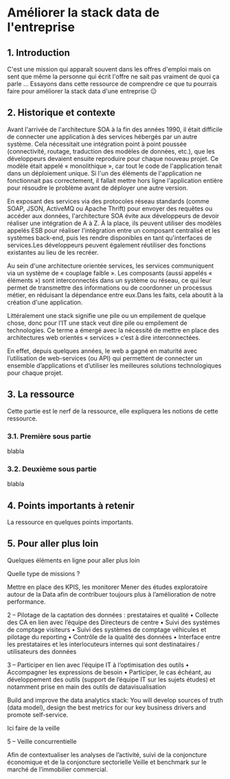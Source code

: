 # Améliorer la stack data de l'entreprise

## 1. Introduction
C'est une mission qui apparaît souvent dans les offres d'emploi mais on sent que même la personne qui écrit l'offre ne sait pas vraiment de quoi ça parle ... Essayons dans cette ressource de comprendre ce que tu pourrais faire pour améliorer la stack data d'une entreprise 😑

## 2. Historique et contexte

Avant l'arrivée de l'architecture SOA à la fin des années 1990, il était difficile de connecter une application à des services hébergés par un autre système. Cela nécessitait une intégration point à point poussée (connectivité, routage, traduction des modèles de données, etc.), que les développeurs devaient ensuite reproduire pour chaque nouveau projet. Ce modèle était appelé « monolithique », car tout le code de l'application tenait dans un déploiement unique. Si l'un des éléments de l'application ne fonctionnait pas correctement, il fallait mettre hors ligne l'application entière pour résoudre le problème avant de déployer une autre version. 

En exposant des services via des protocoles réseau standards (comme SOAP, JSON, ActiveMQ ou Apache Thrift) pour envoyer des requêtes ou accéder aux données, l'architecture SOA évite aux développeurs de devoir réaliser une intégration de A à Z. À la place, ils peuvent utiliser des modèles appelés ESB pour réaliser l'intégration entre un composant centralisé et les systèmes back-end, puis les rendre disponibles en tant qu'interfaces de services.Les développeurs peuvent également réutiliser des fonctions existantes au lieu de les recréer.

Au sein d'une architecture orientée services, les services communiquent via un système de « couplage faible ». Les composants (aussi appelés « éléments ») sont interconnectés dans un système ou réseau, ce qui leur permet de transmettre des informations ou de coordonner un processus métier, en réduisant la dépendance entre eux.Dans les faits, cela aboutit à la création d'une application.

Littéralement une stack signifie une pile ou un empilement de quelque chose, donc pour l’IT une stack veut dire pile ou empilement de technologies. Ce terme a émergé avec la nécessité de mettre en place des architectures web orientés « services » c’est à dire interconnectées.

En effet, depuis quelques années, le web a gagné en maturité avec l’utilisation de web-services (ou API) qui permettent de connecter un ensemble d’applications et d’utiliser les meilleures solutions technologiques pour chaque projet.

## 3. La ressource
Cette partie est le nerf de la ressource, elle expliquera les notions de cette ressource.

### 3.1. Première sous partie
blabla

### 3.2. Deuxième sous partie
blabla

## 4. Points importants à retenir
La ressource en quelques points importants.

## 5. Pour aller plus loin
Quelques éléments en ligne pour aller plus loin





Quelle type de missions ? 

Mettre en place des KPIS, les monitorer
Mener des études exploratoire autour de la Data afin de contribuer toujours plus à l’amélioration de notre performance. 

2 – Pilotage de la captation des données : prestataires et qualité
• Collecte des CA en lien avec l’équipe des Directeurs de centre
• Suivi des systèmes de comptage visiteurs
• Suivi des systèmes de comptage véhicules et pilotage du reporting
• Contrôle de la qualité des données
• Interface entre les prestataires et les interlocuteurs internes qui sont destinataires / utilisateurs des données

3 – Participer en lien avec l’équipe IT à l’optimisation des outils
• Accompagner les expressions de besoin
• Participer, le cas échéant, au développement des outils (support de l’équipe IT sur les sujets études) et notamment prise en main des outils de datavisualisation

Build and improve the data analytics stack: You will develop sources of truth (data model), design the best metrics for our key business drivers and promote self-service. 


Ici faire de la veille 

5 – Veille concurrentielle

Afin de contextualiser les analyses de l’activité, suivi de la conjoncture économique et de la conjoncture sectorielle
Veille et benchmark sur le marché de l’immobilier commercial.
